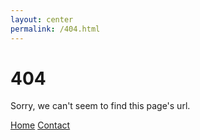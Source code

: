 ```yaml
---
layout: center
permalink: /404.html
---
```


# 404

Sorry, we can't seem to find this page's url.

<div class="mt3">
  <a href="{{ site.baseurl }}/" class="button button-blue button-big">Home</a>
  <a href="{{ site.baseurl }}/contact/" class="button button-blue button-big">Contact</a>
</div>
